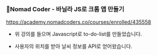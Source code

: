 ### :corn:Nomad Coder - 바닐라 JS로 크롬 앱 만들기 

https://academy.nomadcoders.co/courses/enrolled/435558



- 위 강의를 들으며 Javascript로 to-do-list를 만들었습니다.

- 사용자의 위치를 받아 날씨 정보를 API로 얻어왔습니다.

  

